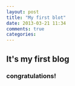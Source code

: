 ```yaml
---
layout: post
title: "My first blot"
date: 2013-03-21 11:34
comments: true
categories: 
---
```


## It's my first blog

### congratulations!

